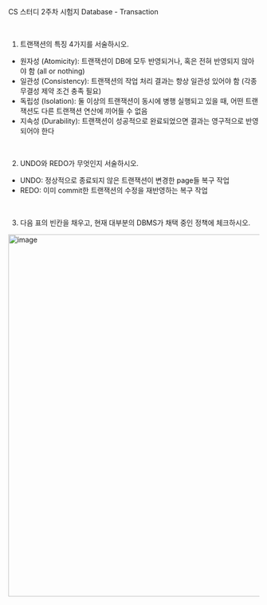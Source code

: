 CS 스터디 2주차 시험지
Database - Transaction

<br>

1. 트랜잭션의 특징 4가지를 서술하시오.

- 원자성 (Atomicity): 트랜잭션이 DB에 모두 반영되거나, 혹은 전혀 반영되지 않아야 함 (all or nothing)
- 일관성 (Consistency): 트랜잭션의 작업 처리 결과는 항상 일관성 있어야 함 (각종 무결성 제약 조건 충족 필요)
- 독립성 (Isolation): 둘 이상의 트랜잭션이 동시에 병행 실행되고 있을 때, 어떤 트랜잭션도 다른 트랜잭션 연산에 끼어들 수 없음
- 지속성 (Durability): 트랜잭션이 성공적으로 완료되었으면 결과는 영구적으로 반영되어야 한다



<br>




2. UNDO와 REDO가 무엇인지 서술하시오.


- UNDO: 정상적으로 종료되지 않은 트랜잭션이 변경한 page들 복구 작업
- REDO: 이미 commit한 트랜잭션의 수정을 재반영하는 복구 작업



<br>


3. 다음 표의 빈칸을 채우고, 현재 대부분의 DBMS가 채택 중인 정책에 체크하시오.
<img width="726" alt="image" src="https://user-images.githubusercontent.com/66426083/160154940-ce4c221e-6c2d-459a-b2d0-3da552c31af7.png">

